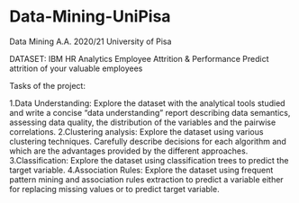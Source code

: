# Data-Mining-UniPisa
Data Mining A.A. 2020/21 University of Pisa

DATASET: IBM HR Analytics Employee Attrition & Performance
          Predict attrition of your valuable employees


Tasks of the project:

1.Data Understanding: Explore the dataset with the analytical tools studied and write a concise “data understanding” report describing data semantics, 
                      assessing data quality, the distribution of the variables and the pairwise correlations. 
2.Clustering analysis: Explore the dataset using various clustering techniques. Carefully describe  decisions for each algorithm and which are the advantages 
                        provided by the different approaches. 
3.Classification: Explore the dataset using classification trees to predict the target variable. 
4.Association Rules: Explore the dataset using frequent pattern mining and association rules extraction to predict a variable either for replacing missing 
                      values or to predict target variable. 
